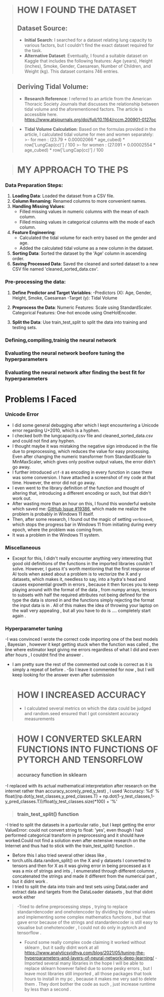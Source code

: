># **HOW I FOUND THE DATASET** 
>## **Dataset Source**:
>- **Initial Search**: I searched for a dataset relating lung capacity to various factors, but I couldn't find the exact dataset required for the task.
>- **Alternative Dataset**: Eventually, I found a suitable dataset on Kaggle that includes the following features: Age (years), Height (inches), Smoke, Gender, Caesarean, Number of Children, and Weight (kg). This dataset contains 746 entries.

>## **Deriving Tidal Volume**:
>- **Research Reference**: I referred to an article from the American Thoracic Society Journals that discusses the relationship between tidal volume and the aforementioned factors. The article is accessible here.
https://www.atsjournals.org/doi/full/10.1164/rccm.200901-0127oc

>- **Tidal Volume Calculation**: Based on the formulas provided in the article, I calculated tidal volume for men and women separately:
    >- for men :  (23.79 + 0.00002066 * age_cubed) * row['LungCap(cc)'] / 100
    >- for women : (27.091 + 0.00002554 * age_cubed) * row['LungCap(cc)'] / 100
    


># MY APPROACH TO THE PS 
### Data Preparation Steps:
1. **Loading Data**: Loaded the dataset from a CSV file.
2. **Column Renaming**: Renamed columns to more convenient names.
3. **Handling Missing Values**:
   - Filled missing values in numeric columns with the mean of each column.
   - Filled missing values in categorical columns with the mode of each column.
4. **Feature Engineering**: 
   - Calculated the tidal volume for each entry based on the gender and age.
   - Added the calculated tidal volume as a new column in the dataset.
5. **Sorting Data**: Sorted the dataset by the 'Age' column in ascending order.
6. **Saving Processed Data**: Saved the cleaned and sorted dataset to a new CSV file named 'cleaned_sorted_data.csv'.
### Pre-processing the data:
1. **Define Predictor and Target Variables**:
   -Predictors (X): Age, Gender, Height, Smoke, Caesarean
   -Target (y): Tidal Volume

2. **Preprocess the Data**:
Numeric Features: Scale using StandardScaler.
Categorical Features: One-hot encode using OneHotEncoder.
3. **Split the Data**: Use train_test_split to split the data into training and testing sets.

### Defining,compiling,trainig the neural network 

### Evaluating the neural network beofore tuning the hyperparameters 

### Evaluating the neural network after finding the best fit for hyperparameters 


# Problems I Faced

### Unicode Error

- I did some general debugging after which I kept encountering a Unicode error regarding U+2010, which is a hyphen.
- I checked both the lungcapacity.csv file and cleaned_sorted_data.csv and could not find any hyphen.
- I thought maybe it was mistaking the negative sign introduced in the file due to preprocessing, which reduces the value for easy processing. Even after changing the numeric transformer from StandardScaler to MinMaxScaler, which gives only positive output values, the error didn't go away.
- I further introduced `utf-8` as encoding in every function in case there was some conversion. I have attached a screenshot of my code at that time. However, the error did not go away.
- I even went to the library definition of the function and thought of altering that, introducing a different encoding or such, but that didn't work out.
- After wasting more than an hour on this, I found this wonderful website which saved me: [GitHub Issue #19386](https://github.com/keras-team/keras/issues/19386), which made me realize the problem is probably in Windows 11 itself.
- Then, after some research, I found out the magic of setting `verbose=0`, which stops the progress bar in Windows 11 from initiating during every epoch, where the problem was coming from.
- It was a problem in the Windows 11 system.

### Miscellaneous

- Except for this, I didn't really encounter anything very interesting that good old definitions of the functions in the imported libraries couldn't solve. However, I guess it's worth mentioning that the first response of AI tools when asked about a problem is to vectorize the X and y datasets, which makes it, needless to say, into a hydra's head and causes exponential growth in errors , because it then forces you to keep playing around with the format of the data , from numpy arrays, tensors to subsets with half the required attributes not being defined for the type the data is stored in and the functions simply rejecting the format the input data is in . All of this makes the idea of throwing your laptop on the wall very appealing , but all you have to do is .... completely start again . 

### Hyperparameter tuning
-I was convinced I wrote the correct code importing one of the best models , Bayesian , however it kept getting stuck when the function was called , the line where estimator kept giving me errors regardless of what I did and even after hours , I couldnt find the answer  . 
- I am pretty sure the rest of the commented out code is correct as it is simply a repeat of before .
-So I leave it commented for now , but I will keep looking for the answer even after submission 


># HOW I INCREASED ACCURACY 
>- I calculated several metrics on which the data could be judged and random.seed ensured that I got consistent accuracy measurements 

># HOW I CONVERTED SKLEARN FUNCTIONS INTO FUNCTIONS OF PYTORCH AND TENSORFLOW 
>### accuracy function in sklearn 
-I replaced with its actual mathematical interpretation after research on the internet 
 rather than accuracy_score(y_pred,y_test) , I used
'Accuracy: %d' % float((np.dot(y_test_classes,y_pred_classes.T) + np.dot(1-y_test_classes,1-y_pred_classes.T))/float(y_test_classes.size)*100) + '%'

>### train_test_split() function 
-I tried to split the datasets in a particular ratio , but I kept getting the error ValueError: could not convert string to float: 'yes', even though I had performed categorical transform in preprocessing and it should have worked.Could not find a solution even after extensive research on the Internet and thus had to stick with the train_test_split() function . 
- Before this I also tried several other ideas like , 
- torch.utils.data.random_split() on the X and y datasets I converted to tensors and then for X as it was giving error in being processed as it was a mix of strings and ints , I enumerated through different columns , concatenated the strings and made it different from the numerical part , but it didnt work .
- I tried to split the data into train and test sets using DataLoader and extract data and targets from the DataLoader datasets , but that didnt work either 

>-Tried to define preprocessing steps , trying to replace standarrdencoder and onehotencoder by dividing by decimal values and implementing some complex mathematics functions , but that gave error because of the strings and standardencoder is still easy to visualise but onehotencoder , I could not do only in pytorch and tensorflow . 
>- Found some really complex code claiming it worked without sklearn , but it sadly didnt work at all https://www.analyticsvidhya.com/blog/2021/05/tuning-the-hyperparameters-and-layers-of-neural-network-deep-learning/
>-Imported several many libraries in the hope I will be able to replace sklearn however failed due to some pesky errors , but I leave most libraries still imported , all those packages that took hours to install in my pc , because it makes me very sad to delete them . They dont bother the code as such , just increase runtime by less than a second .